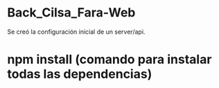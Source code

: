 # Back_Cilsa_Fara-Web

Se creó la configuración inicial de un server/api.

# npm install (comando para instalar todas las dependencias)
